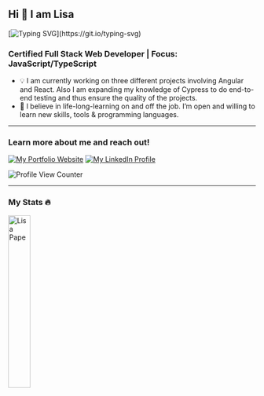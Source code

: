 <h2 align="left">Hi 👋 I am Lisa</h2>

[![Typing SVG](https://readme-typing-svg.herokuapp.com?duration=10000&left=true&width=800&height=30&color=5CDB95&lines=Welcome+to+my+Github+page!)](https://git.io/typing-svg)


### Certified Full Stack Web Developer | Focus: JavaScript/TypeScript

* 💡 I am currently working on three different projects involving Angular and React. Also I am expanding my knowledge of Cypress to do end-to-end testing and thus ensure the quality of the projects.
* 💟  I believe in life-long-learning on and off the job. I’m open and willing to learn new skills, tools & programming languages.


---
### Learn more about me and reach out!

[![My Portfolio Website](https://img.shields.io/badge/My%20Portfolio%20Website-5CDB95?style=flat-square)](https://lisapmunich.github.io/Portfolio-Website/)
[![My LinkedIn Profile](https://img.shields.io/badge/Linkedin-0A66C2?style=flat-square&logo=Linkedin&logoColor=white&link=https://www.linkedin.com/in/lisa-pape/)](https://www.linkedin.com/in/lisa-pape/)

![Profile View Counter](https://komarev.com/ghpvc/?username=LisaPMunich)


---
### My Stats 🔥 

<div>
<img width="30%" src="https://github-readme-stats.vercel.app/api/top-langs?username=LisaPMunich&show_icons=true&theme=dracula&title_color=F0F3F6&text_color=F0F3F6&bg_color=0a0c10&locale=en&layout=compact&hide_border=false_border-style=rounded" alt="Lisa Pape" /> 
